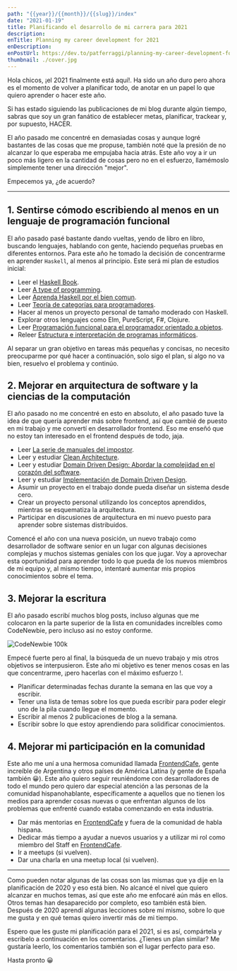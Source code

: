 ```yaml
---
path: "{{year}}/{{month}}/{{slug}}/index"
date: "2021-01-19"
title: Planificando el desarrollo de mi carrera para 2021
description:
enTitle: Planning my career development for 2021
enDescription:
enPostUrl: https://dev.to/patferraggi/planning-my-career-development-for-2021-52oo
thumbnail: ./cover.jpg
---
```


Hola chicos, ¡el 2021 finalmente está aquí!. Ha sido un año duro pero ahora es el momento de volver a planificar todo, de anotar en un papel lo que quiero aprender o hacer este año.

Si has estado siguiendo las publicaciones de mi blog durante algún tiempo, sabras que soy un gran fanático de establecer metas, planificar, trackear y, por supuesto, HACER.

El año pasado me concentré en demasiadas cosas y aunque logré bastantes de las cosas que me propuse, también noté que la presión de no alcanzar lo que esperaba me empujaba hacia atrás. Este año voy a ir un poco más ligero en la cantidad de cosas pero no en el esfuerzo, llamémoslo simplemente tener una dirección "mejor".

Empecemos ya, ¿de acuerdo?

-----

## 1. Sentirse cómodo escribiendo al menos en un lenguaje de programación funcional

El año pasado pasé bastante dando vueltas, yendo de libro en libro, buscando lenguajes, hablando con gente, haciendo pequeñas pruebas en diferentes entornos. Para este año he tomado la decisión de concentrarme en aprender `Haskell`, al menos al principio. Este será mi plan de estudios inicial:

- Leer el [Haskell Book](https://www.goodreads.com/book/show/25587599-haskell-programming-from-first-principles).
- Leer [A type of programming](https://atypeofprogramming.com/).
- Leer [Aprenda Haskell por el bien comun](http://learnyouahaskell.com/).
- Leer [Teoría de categorías para programadores](https://bartoszmilewski.com/2014/10/28/category-theory-for-programmers-the-preface/).
- Hacer al menos un proyecto personal de tamaño moderado con Haskell.
- Explorar otros lenguajes como Elm, PureScript, F#, Clojure.
- Leer [Programación funcional para el programador orientado a objetos](https://leanpub.com/fp-oo).
- Releer [Estructura e interpretación de programas informáticos](https://web.mit.edu/alexmv/6.037/sicp.pdf).

Al separar un gran objetivo en tareas más pequeñas y concisas, no necesito preocuparme por qué hacer a continuación, solo sigo el plan, si algo no va bien, resuelvo el problema y continúo.

## 2. Mejorar en arquitectura de software y la ciencias de la computación

El año pasado no me concentré en esto en absoluto, el año pasado tuve la idea de que quería aprender más sobre frontend, así que cambié de puesto en mi trabajo y me convertí en desarrollador frontend. Eso me enseñó que no estoy tan interesado en el frontend después de todo, jaja.

- Leer [La serie de manuales del impostor](https://bigmachine.io/products/the-imposters-handbook/).
- Leer y estudiar [Clean Architecture](https://www.amazon.com/-/es/Robert-C-Martin-ebook/dp/B075LRM681).
- Leer y estudiar [Domain Driven Design: Abordar la complejidad en el corazón del software](https://www.amazon.com/-/es/Eric-Evans/dp/0321125215).
- Leer y estudiar [Implementación de Domain Driven Design](https://www.amazon.com/-/es/Vaughn-Vernon/dp/0321834577).
- Asumir un proyecto en el trabajo donde pueda diseñar un sistema desde cero.
- Crear un proyecto personal utilizando los conceptos aprendidos, mientras se esquematiza la arquitectura.
- Participar en discusiones de arquitectura en mi nuevo puesto para aprender sobre sistemas distribuidos.

Comencé el año con una nueva posición, un nuevo trabajo como desarrollador de software senior en un lugar con algunas decisiones complejas y muchos sistemas geniales con los que jugar. Voy a aprovechar esta oportunidad para aprender todo lo que pueda de los nuevos miembros de mi equipo y, al mismo tiempo, intentaré aumentar mis propios conocimientos sobre el tema.


## 3. Mejorar la escritura

El año pasado escribí muchos blog posts, incluso algunas que me colocaron en la parte superior de la lista en comunidades increíbles como CodeNewbie, pero incluso asi no estoy conforme.

![CodeNewbie 100k](/code.jpg)

Empecé fuerte pero al final, la búsqueda de un nuevo trabajo y mis otros objetivos se interpusieron. Este año mi objetivo es tener menos cosas en las que concentrarme, ¡pero hacerlas con el máximo esfuerzo !.

- Planificar determinadas fechas durante la semana en las que voy a escribir.
- Tener una lista de temas sobre los que pueda escribir para poder elegir uno de la pila cuando llegue el momento.
- Escribir al menos 2 publicaciones de blog a la semana.
- Escribir sobre lo que estoy aprendiendo para solidificar conocimientos.

## 4. Mejorar mi participación en la comunidad

Este año me uní a una hermosa comunidad llamada [FrontendCafe](https://frontend.cafe/), gente increíble de Argentina y otros países de América Latina (y gente de España también &#128512;). Este año quiero seguir reuniéndome con desarrolladores de todo el mundo pero quiero dar especial atención a las personas de la comunidad hispanohablante, específicamente a aquellos que no tienen los medios para aprender cosas nuevas o que enfrentan algunos de los problemas que enfrenté cuando estaba comenzando en esta industria.

- Dar más mentorias en [FrontendCafe](https://frontend.cafe/) y fuera de la comunidad de habla hispana.
- Dedicar más tiempo a ayudar a nuevos usuarios y a utilizar mi rol como miembro del Staff en [FrontendCafe](https://frontend.cafe/).
- Ir a meetups (si vuelven).
- Dar una charla en una meetup local (si vuelven).

------

Como pueden notar algunas de las cosas son las mismas que ya dije en la planificación de 2020 y eso está bien. No alcancé el nivel que quiero alcanzar en muchos temas, así que este año me enfocaré aún más en ellos.
Otros temas han desaparecido por completo, eso también está bien. Después de 2020 aprendí algunas lecciones sobre mí mismo, sobre lo que me gusta y en qué temas quiero invertir más de mi tiempo.

Espero que les guste mi planificación para el 2021, si es así, compártela y escribelo a continuación en los comentarios. ¿Tienes un plan similar? Me gustaría leerlo, los comentarios también son el lugar perfecto para eso.

Hasta pronto &#128512;
